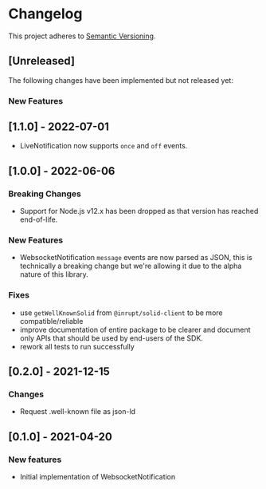 # Changelog

This project adheres to [Semantic Versioning](http://semver.org/spec/v2.0.0.html).

## [Unreleased]

The following changes have been implemented but not released yet:

### New Features

## [1.1.0] - 2022-07-01

- LiveNotification now supports `once` and `off` events.

## [1.0.0] - 2022-06-06

### Breaking Changes

- Support for Node.js v12.x has been dropped as that version has reached end-of-life.

### New Features

- WebsocketNotification `message` events are now parsed as JSON, this is technically a breaking change but we're allowing it due to the alpha nature of this library.

### Fixes

- use `getWellKnownSolid` from `@inrupt/solid-client` to be more compatible/reliable
- improve documentation of entire package to be clearer and document only APIs that should be used by end-users of the SDK.
- rework all tests to run successfully

## [0.2.0] - 2021-12-15

### Changes

- Request .well-known file as json-ld

## [0.1.0] - 2021-04-20

### New features

- Initial implementation of WebsocketNotification

